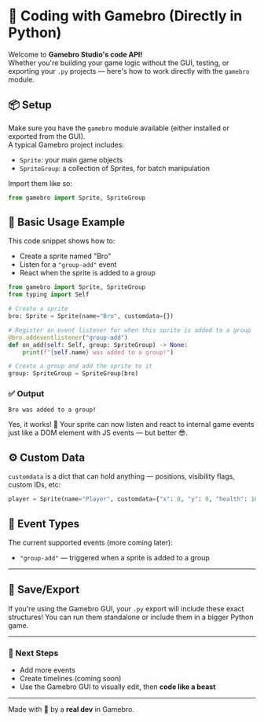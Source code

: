# 👾 Coding with Gamebro (Directly in Python)

Welcome to **Gamebro Studio's code API!**  
Whether you're building your game logic without the GUI, testing, or exporting your `.py` projects — here's how to work directly with the `gamebro` module.

## 📦 Setup

Make sure you have the `gamebro` module available (either installed or exported from the GUI).  
A typical Gamebro project includes:

- `Sprite`: your main game objects
- `SpriteGroup`: a collection of Sprites, for batch manipulation

Import them like so:

```python
from gamebro import Sprite, SpriteGroup
````

## 🧠 Basic Usage Example

This code snippet shows how to:

* Create a sprite named "Bro"
* Listen for a `"group-add"` event
* React when the sprite is added to a group

```python
from gamebro import Sprite, SpriteGroup
from typing import Self

# Create a sprite
bro: Sprite = Sprite(name="Bro", customdata={})

# Register an event listener for when this sprite is added to a group
@bro.addeventlistener("group-add")
def on_add(self: Self, group: SpriteGroup) -> None:
    print(f"{self.name} was added to a group!")

# Create a group and add the sprite to it
group: SpriteGroup = SpriteGroup(bro)
```

### ✅ Output

```
Bro was added to a group!
```

Yes, it works! 🎉 Your sprite can now listen and react to internal game events just like a DOM element with JS events — but better 😎.

## ⚙️ Custom Data

`customdata` is a dict that can hold anything — positions, visibility flags, custom IDs, etc:

```python
player = Sprite(name="Player", customdata={"x": 0, "y": 0, "health": 100})
```

## 🧩 Event Types

The current supported events (more coming later):

* `"group-add"` — triggered when a sprite is added to a group

---

## 💾 Save/Export

If you're using the Gamebro GUI, your `.py` export will include these exact structures!
You can run them standalone or include them in a bigger Python game.

---

### 🚀 Next Steps

* Add more events
* Create timelines (coming soon)
* Use the Gamebro GUI to visually edit, then **code like a beast**

---

Made with 💙 by a **real dev** in Gamebro.

